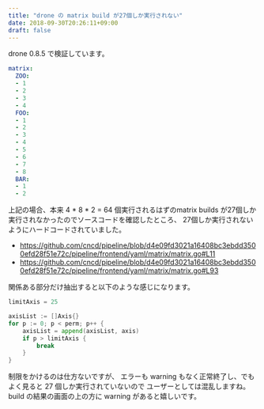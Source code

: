 ```yaml
---
title: "drone の matrix build が27個しか実行されない"
date: 2018-09-30T20:26:11+09:00
draft: false
---
```


drone 0.8.5 で検証しています。

```yaml
matrix:
  ZOO:
  - 1
  - 2
  - 3
  - 4
  FOO:
  - 1
  - 2
  - 3
  - 4
  - 5
  - 6
  - 7
  - 8
  BAR:
  - 1
  - 2
```

上記の場合、本来 4 * 8 * 2 = 64 個実行されるはずのmatrix builds が27個しか実行されなかったのでソースコードを確認したところ、
27個しか実行されないようにハードコードされていました。

* https://github.com/cncd/pipeline/blob/d4e09fd3021a16408bc3ebdd3500efd28f51e72c/pipeline/frontend/yaml/matrix/matrix.go#L11
* https://github.com/cncd/pipeline/blob/d4e09fd3021a16408bc3ebdd3500efd28f51e72c/pipeline/frontend/yaml/matrix/matrix.go#L93

関係ある部分だけ抽出すると以下のような感じになります。

```go
limitAxis = 25

axisList := []Axis{}
for p := 0; p < perm; p++ {
	axisList = append(axisList, axis)
	if p > limitAxis {
		break
	}
}
```

制限をかけるのは仕方ないですが、
エラーも warning もなく正常終了し、でもよく見ると 27 個しか実行されていないので
ユーザーとしては混乱しますね。
build の結果の画面の上の方に warning があると嬉しいです。
